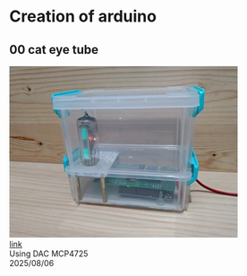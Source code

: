 # Creation of arduino
## 00 cat eye tube
![pic](00_cat_eye_tube/pic/s_s_mp2.jpg)<br>
[link](00_cat_eye_tube/README.md)<br>
Using DAC MCP4725  
2025/08/06  
